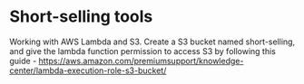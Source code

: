 # Short-selling tools

Working with AWS Lambda and S3. Create a S3 bucket named short-selling, and give the lambda function permission to access S3 by following this guide - https://aws.amazon.com/premiumsupport/knowledge-center/lambda-execution-role-s3-bucket/
